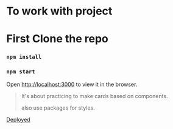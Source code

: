 # To work with project

# First Clone the repo

### `npm install`

### `npm start`


Open [http://localhost:3000](http://localhost:3000) to view it in the browser.

> It's about practicing to make cards based on components.
>
> also use packages for styles. 
> 
> 
 [Deployed](https://github.com/Biruk-N/robofriends)


